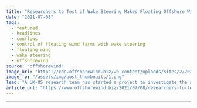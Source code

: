```yaml
---
title: "Researchers to Test if Wake Steering Makes Floating Offshore Wind Cheaper"
date: "2021-07-08"
tags: 
  - featured
  - headlines
  - conflows
  - control of floating wind farms with wake steering
  - floating wind
  - wake steering
  - offshorewind
source: "offshorewind"
image_url: "https://cdn.offshorewind.biz/wp-content/uploads/sites/2/2021/07/08083505/Marine-Power-Systems-floating-platform-Windsub.png"
image_fp: "/assets/img/post_thumbnails/1.png"
lead: "A UK-US research team has started a project to investigate the application of wake"
article_url: "https://www.offshorewind.biz/2021/07/08/researchers-to-test-if-wake-steering-makes-floating-offshore-wind-cheaper/"
---
```


---
